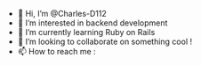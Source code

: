 - 👋 Hi, I’m @Charles-D112
- 👀 I’m interested in backend development
- 🌱 I’m currently learning Ruby on Rails
- 💞️ I’m looking to collaborate on something cool !
- 📫 How to reach me : 

<!---
Charles-D112/Charles-D112 is a ✨ special ✨ repository because its `README.md` (this file) appears on your GitHub profile.
You can click the Preview link to take a look at your changes.
--->
